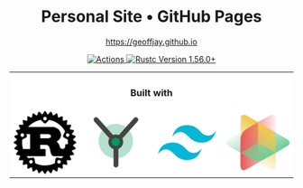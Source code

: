 <div align="center">
  <h1>Personal Site • GitHub Pages</h1>
  <p>
    <a href="https://geoffjay.github.io">https://geoffjay.github.io</a>
  </p>

  <p>
    <a href="https://github.com/geoffjay/geoffjay.github.io/actions">
      <img
        alt="Actions"
        src="https://github.com/geoffjay/geoffjay.github.io/actions/workflows/deploy.yml/badge.svg"
      />
    </a>
    <a href="https://blog.rust-lang.org/2020/12/31/Rust-1.56.0.html">
      <img
        alt="Rustc Version 1.56.0+"
        src="https://img.shields.io/badge/rustc-1.56%2B-lightgrey.svg"
      />
    </a>
  </p>

  <table style="background-color: white;">
    <tr>
      <th colspan="4"><h3>Built with</h3></th>
    </tr>
    <tr>
      <td><img src="https://raw.githubusercontent.com/geoffjay/geoffjay.github.io/docs/assets/images/rust.png" width="150" /></td>
      <td><img src="https://raw.githubusercontent.com/geoffjay/geoffjay.github.io/docs/assets/images/yew.png" width="150" /></td>
      <td><img src="https://raw.githubusercontent.com/geoffjay/geoffjay.github.io/docs/assets/images/tailwind.png" width="150" /></td>
      <td><img src="https://raw.githubusercontent.com/geoffjay/geoffjay.github.io/docs/assets/images/animxyz.svg" width="150" /></td>
    </tr>
  </table>
</div>
